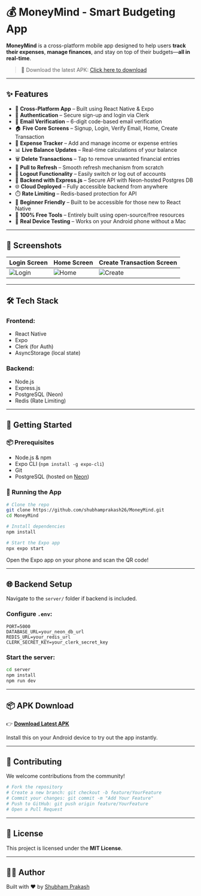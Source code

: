 # 💰 MoneyMind - Smart Budgeting App

**MoneyMind** is a cross-platform mobile app designed to help users **track their expenses**, **manage finances**, and stay on top of their budgets—**all in real-time**.

> 📲 Download the latest APK: [Click here to download](https://github.com/shubhamprakash26/MoneyMind/releases/latest)

---

## ✨ Features

- 📱 **Cross-Platform App** – Built using React Native & Expo
- 🔐 **Authentication** – Secure sign-up and login via Clerk
- 📩 **Email Verification** – 6-digit code-based email verification
- 🏠 **Five Core Screens** – Signup, Login, Verify Email, Home, Create Transaction
- 💸 **Expense Tracker** – Add and manage income or expense entries
- 📊 **Live Balance Updates** – Real-time calculations of your balance
- 🗑️ **Delete Transactions** – Tap to remove unwanted financial entries
- 🔄 **Pull to Refresh** – Smooth refresh mechanism from scratch
- 🚪 **Logout Functionality** – Easily switch or log out of accounts
- 🧰 **Backend with Express.js** – Secure API with Neon-hosted Postgres DB
- 🌐 **Cloud Deployed** – Fully accessible backend from anywhere
- ⏱️ **Rate Limiting** – Redis-based protection for API
- 🧠 **Beginner Friendly** – Built to be accessible for those new to React Native
- 💸 **100% Free Tools** – Entirely built using open-source/free resources
- 🧪 **Real Device Testing** – Works on your Android phone without a Mac

---

## 📸 Screenshots

| Login Screen | Home Screen | Create Transaction Screen |
|--------------|-------------|----------------------------|
| ![Login](https://github.com/user-attachments/assets/def4832b-158e-4296-bc47-a5e8e5d65423) | ![Home](https://github.com/user-attachments/assets/61f9b957-1f9c-4389-ba4e-2d2fec2f7db4) | ![Create](https://github.com/user-attachments/assets/a0dab0f5-416c-4a91-a373-80a7b8c400f1) |

---

## 🛠️ Tech Stack

### Frontend:
- React Native
- Expo
- Clerk (for Auth)
- AsyncStorage (local state)

### Backend:
- Node.js
- Express.js
- PostgreSQL (Neon)
- Redis (Rate Limiting)

---

## 🧪 Getting Started

### 📦 Prerequisites
- Node.js & npm
- Expo CLI (`npm install -g expo-cli`)
- Git
- PostgreSQL (hosted on [Neon](https://neon.tech))

### 🚀 Running the App

```bash
# Clone the repo
git clone https://github.com/shubhamprakash26/MoneyMind.git
cd MoneyMind

# Install dependencies
npm install

# Start the Expo app
npx expo start
```

Open the Expo app on your phone and scan the QR code!

---

## 🌐 Backend Setup

Navigate to the `server/` folder if backend is included.

### Configure `.env`:

```env
PORT=5000
DATABASE_URL=your_neon_db_url
REDIS_URL=your_redis_url
CLERK_SECRET_KEY=your_clerk_secret_key
```

### Start the server:

```bash
cd server
npm install
npm run dev
```

---

## 📦 APK Download

👉 [**Download Latest APK**](https://github.com/shubhamprakash26/MoneyMind/releases/latest)

Install this on your Android device to try out the app instantly.

---

## 🤝 Contributing

We welcome contributions from the community!

```bash
# Fork the repository
# Create a new branch: git checkout -b feature/YourFeature
# Commit your changes: git commit -m "Add Your Feature"
# Push to GitHub: git push origin feature/YourFeature
# Open a Pull Request
```

---

## 📄 License

This project is licensed under the **MIT License**.

---

## 👨‍💻 Author

Built with ❤️ by [Shubham Prakash](https://github.com/shubhamprakash26)
